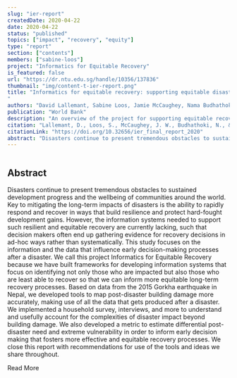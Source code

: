 ```yaml
---
slug: "ier-report"
createdDate: 2020-04-22
date: 2020-04-22
status: "published"
topics: ["impact", "recovery", "equity"]
type: "report"
section: ["contents"]
members: ["sabine-loos"]
project: "Informatics for Equitable Recovery"
is_featured: false
url: "https://dr.ntu.edu.sg/handle/10356/137836"
thumbnail: "img/content-t-ier-report.png"
title: "Informatics for equitable recovery: supporting equitable disaster recovery through mapping and integration of social vulnerability into post-disaster impact assessments
"
authors: "David Lallemant, Sabine Loos, Jamie McCaughey, Nama Budhathoki, Feroz Khan"
publication: "World Bank"
description: "An overview of the project for supporting equitable recovery through impact assessments."
citation: "Lallemant, D., Loos, S., McCaughey, J. W., Budhathoki, N., & Khan, F. (2020). Informatics for Equitable Recovery: Supporting equitable disaster recovery through mapping and integration of social vulnerability into post-disaster impact assessments (pp. 1–51) [Report]. Nanyang Technological University."
citationLink: "https://doi.org/10.32656/ier_final_report_2020"
abstract: "Disasters continue to present tremendous obstacles to sustained development progress and the wellbeing of communities around the world. Key to mitigating the long-term impacts of disasters is the ability to rapidly respond and recover in ways that build resilience and protect hard-fought development gains. However, the information systems needed to support such resilient and equitable recovery are currently lacking, such that decision makers often end up gathering evidence for recovery decisions in ad-hoc ways rather than systematically. This study focuses on the information and the data that influence early decision-making processes after a disaster. We call this project Informatics for Equitable Recovery because we have built frameworks for developing information systems that focus on identifying not only those who are impacted but also those who are least able to recover so that we can inform more equitable long-term recovery processes. Based on data from the 2015 Gorkha earthquake in Nepal, we developed tools to map post-disaster building damage more accurately, making use of all the data that gets produced after a disaster. We implemented a household survey, interviews, and more to understand and usefully account for the complexities of disaster impact beyond building damage. We also developed a metric to estimate differential post-disaster need and extreme vulnerability in order to inform early decision making that fosters more effective and equitable recovery processes. We close this report with recommendations for use of the tools and ideas we share throughout."
---
```


<div class="hero-wrapper">
    <!-- Not totally sure why the public paths are failing the build rn. Todo. -->
    <img :src="`../../public/${thumbnail}`" :style="{maxWidth: '900px', margin: '0 auto'}"/>
</div>

## Abstract
Disasters continue to present tremendous obstacles to sustained development progress and the wellbeing of communities around the world. Key to mitigating the long-term impacts of disasters is the ability to rapidly respond and recover in ways that build resilience and protect hard-fought development gains. However, the information systems needed to support such resilient and equitable recovery are currently lacking, such that decision makers often end up gathering evidence for recovery decisions in ad-hoc ways rather than systematically. This study focuses on the information and the data that influence early decision-making processes after a disaster. We call this project Informatics for Equitable Recovery because we have built frameworks for developing information systems that focus on identifying not only those who are impacted but also those who are least able to recover so that we can inform more equitable long-term recovery processes. Based on data from the 2015 Gorkha earthquake in Nepal, we developed tools to map post-disaster building damage more accurately, making use of all the data that gets produced after a disaster. We implemented a household survey, interviews, and more to understand and usefully account for the complexities of disaster impact beyond building damage. We also developed a metric to estimate differential post-disaster need and extreme vulnerability in order to inform early decision making that fosters more effective and equitable recovery processes. We close this report with recommendations for use of the tools and ideas we share throughout.

<Link is-button doOpenInNewTab to="https://dr.ntu.edu.sg/handle/10356/137836"> Read More </Link>
